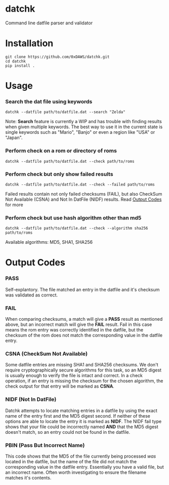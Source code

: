 # datchk
Command line datfile parser and validator

# Installation
```
git clone https://github.com/0xDAWS/datchk.git
cd datchk
pip install .
```

# Usage
### Search the dat file using keywords
```
datchk --datfile path/to/datfile.dat --search "Zelda"
```
Note: **Search** feature is currently a WIP and has trouble with finding results when given multiple keywords. The best way to use it in the current state is single keywords such as "Mario", "Banjo" or even a region like "USA" or "Japan". 

### Perform check on a rom or directory of roms
```
datchk --datfile path/to/datfile.dat --check path/to/roms
```

### Perform check but only show failed results
```
datchk --datfile path/to/datfile.dat --check --failed path/to/roms
```
Failed results contain not only failed checksums (FAIL), but also CheckSum Not Available (CSNA) and Not In DatFile (NIDF) results. Read [Output Codes](#output-codes)  for more

### Perform check but use hash algorithm other than md5
```
datchk --datfile path/to/datfile.dat --check --algorithm sha256 path/to/roms
```
Available algorithms: MD5, SHA1, SHA256


# Output Codes
### PASS
Self-explantory. The file matched an entry in the datfile and it's checksum was validated as correct.

### FAIL
When comparing checksums, a match will give a **PASS** result as mentioned above, but an incorrect match will give the **FAIL** result. Fail in this case means the rom entry was correctly identified in the datfile, but the checksum of the rom does not match the corresponding value in the datfile entry.

### CSNA (CheckSum Not Available)
Some datfile entries are missing SHA1 and SHA256 checksums. We don't require cryptographically secure algorithms for this task, so an MD5 digest is usually enough to verify the file is intact and correct. In a check operation, if an entry is missing the checksum for the chosen algorithm, the check output for that entry will be marked as **CSNA**.

### NIDF (Not In DatFile)
Datchk attempts to locate matching entries in a datfile by using the exact name of the entry first and the MD5 digest second. If neither of these options are able to locate the entry it is marked as **NIDF**. The NIDF fail type shows that your file could be incorrectly named **AND** that the MD5 digest doesn't match, so an entry could not be found in the datfile.

### PBIN (Pass But Incorrect Name)
This code shows that the MD5 of the file currently being processed *was* located in the datfile, but the name of the file did not match the corresponding value in the datfile entry. Essentially you have a valid file, but an incorrect name. Often worth investigating to ensure the filename matches it's contents.
